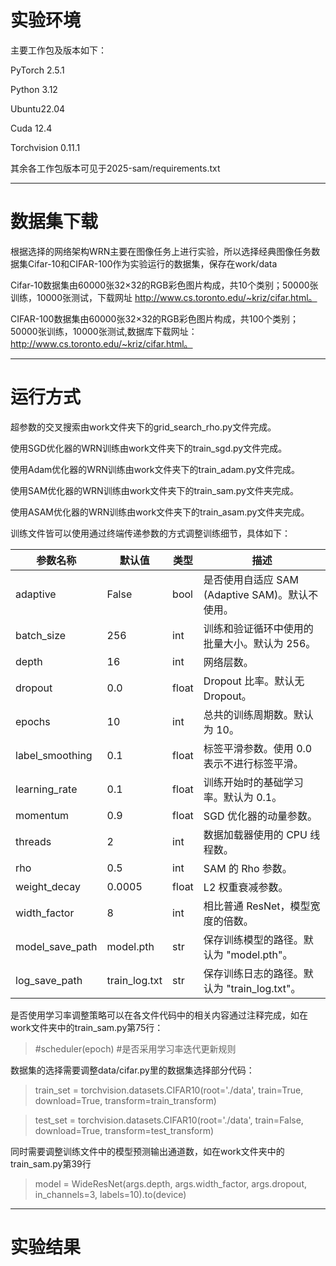 # 实验环境

主要工作包及版本如下：

PyTorch  2.5.1

Python  3.12

Ubuntu22.04

Cuda  12.4

Torchvision 0.11.1

其余各工作包版本可见于2025-sam/requirements.txt

------

# 数据集下载

根据选择的网络架构WRN主要在图像任务上进行实验，所以选择经典图像任务数据集Cifar-10和CIFAR-100作为实验运行的数据集，保存在work/data

Cifar-10数据集由60000张32×32的RGB彩色图片构成，共10个类别；50000张训练，10000张测试，下载网址 http://www.cs.toronto.edu/~kriz/cifar.html。

CIFAR-100数据集由60000张32×32的RGB彩色图片构成，共100个类别；50000张训练，10000张测试,数据库下载网址：http://www.cs.toronto.edu/~kriz/cifar.html。

------

# 运行方式

超参数的交叉搜索由work文件夹下的grid_search_rho.py文件完成。

使用SGD优化器的WRN训练由work文件夹下的train_sgd.py文件完成。

使用Adam优化器的WRN训练由work文件夹下的train_adam.py文件完成。

使用SAM优化器的WRN训练由work文件夹下的train_sam.py文件夹完成。

使用ASAM优化器的WRN训练由work文件夹下的train_asam.py文件夹完成。

训练文件皆可以使用通过终端传递参数的方式调整训练细节，具体如下：

| 参数名称 | 默认值 | 类型 | 描述 |
| -- | -- | -- | -- |
| adaptive | False | bool | 是否使用自适应 SAM (Adaptive SAM)。默认不使用。 |
| batch_size | 256 | int | 训练和验证循环中使用的批量大小。默认为 256。 |
| depth | 16 | int | 网络层数。 |
| dropout | 0.0 | float | Dropout 比率。默认无 Dropout。 |
| epochs | 10 | int | 总共的训练周期数。默认为 10。 |
| label_smoothing | 0.1 | float | 标签平滑参数。使用 0.0 表示不进行标签平滑。 |
| learning_rate | 0.1 | float | 训练开始时的基础学习率。默认为 0.1。 |
| momentum | 0.9 | float | SGD 优化器的动量参数。 |
| threads | 2 | int | 数据加载器使用的 CPU 线程数。 |
| rho | 0.5 | int | SAM 的 Rho 参数。 |
| weight_decay | 0.0005 | float | L2 权重衰减参数。 |
| width_factor | 8 | int | 相比普通 ResNet，模型宽度的倍数。 |
| model_save_path | model.pth | str | 保存训练模型的路径。默认为 "model.pth"。 |
| log_save_path | train_log.txt | str | 保存训练日志的路径。默认为 "train_log.txt"。 |

是否使用学习率调整策略可以在各文件代码中的相关内容通过注释完成，如在work文件夹中的train_sam.py第75行：   
> #scheduler(epoch) #是否采用学习率迭代更新规则

数据集的选择需要调整data/cifar.py里的数据集选择部分代码：

> train_set = torchvision.datasets.CIFAR10(root='./data', train=True, download=True, transform=train_transform)

> test_set = torchvision.datasets.CIFAR10(root='./data', train=False, download=True, transform=test_transform)

同时需要调整训练文件中的模型预测输出通道数，如在work文件夹中的train_sam.py第39行

> model = WideResNet(args.depth, args.width_factor, args.dropout, in_channels=3, labels=10).to(device)

------

# 实验结果

